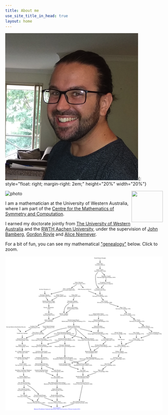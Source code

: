 ```yaml
---
title: About me
use_site_title_in_head: true
layout: home
---
```


![profile](/assets/profile.png){: style="float: right;  margin-right: 2em;" height="20%" width="20%"}

<p style="text-align: center;">
<img align="right" width="100" height="100" src="https://www.jesselansdown.com/assets/profile.png">
</p>

<img style="display: block; margin: auto;" alt="photo" src="{{ site.baseurl }}/assets/profile.png">

<!---
<div class="profile-picture-container">
    <img src="/assets/profile.png" class="profile-picture" />
</div>
--->

I am a mathematician at the University of Western Australia, where I am part of the [Centre for the Mathematics of Symmetry and Computation](http://www.cmsc.uwa.edu.au/).

I earned my doctorate jointly from [The University of Western Australia](http://www.uwa.edu.au/) and the [RWTH Aachen University](http://www.rwth-aachen.de/), under the supervision of [John Bamberg](https://johnbamberg.github.io/), [Gordon Royle](http://www.web.uwa.edu.au/people/Gordon.Royle) and [Alice Niemeyer](http://www.math.rwth-aachen.de/~Alice.Niemeyer/).

For a bit of fun, you can see my mathematical ["genealogy"](https://www.mathgenealogy.org/id.php?id=272900) below. Click to zoom.

[![Genealogy](/assets/Jesse_Lansdown_Mathematical_Genealogy.png)](/assets/Jesse_Lansdown_Mathematical_Genealogy.png)
